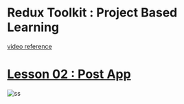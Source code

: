 # Redux Toolkit : Project Based Learning
[video reference](https://youtu.be/NqzdVN2tyvQ?si=5_qsyCnti-814QHm)

# [Lesson 02 : Post App](https://github.com/hiimvikash/reactjs/tree/main/react15-RTK-DAVE/les02-postApp)
![ss](https://github.com/hiimvikash/reactjs/assets/71629248/276f406e-2e78-4ff8-a243-be88b9cbed2a)
